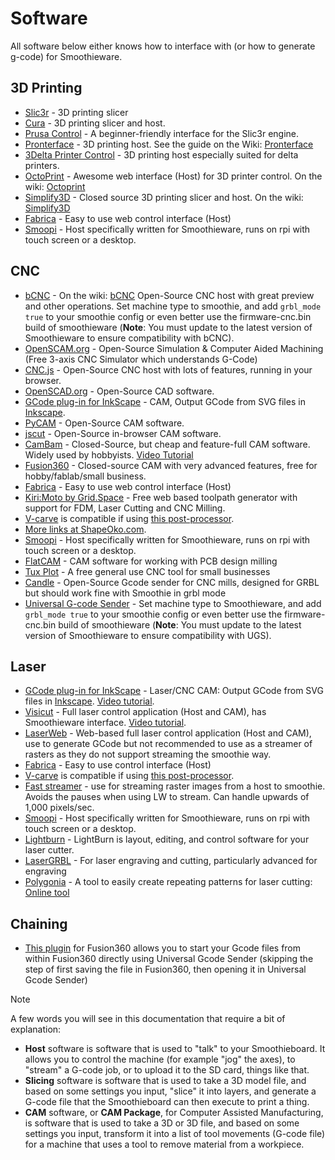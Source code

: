 
# Software

All software below either knows how to interface with (or how to generate g-code) for Smoothieware.

## 3D Printing

- [Slic3r](http://slic3r.org/) - 3D printing slicer
- [Cura](https://ultimaker.com/en/products/software) - 3D printing slicer and host.
- [Prusa Control](http://prusacontrol.org/) - A beginner-friendly interface for the Slic3r engine.
- [Pronterface](http://www.pronterface.com/) - 3D printing host. See the guide on the Wiki: [Pronterface](pronterface.md)
- [3Delta Printer Control](https://github.com/minad/3delta) - 3D printing host especially suited for delta printers.
- [OctoPrint](http://octoprint.org/) - Awesome web interface (Host) for 3D printer control. On the wiki: [Octoprint](octoprint.md)
- [Simplify3D](https://www.simplify3d.com/) - Closed source 3D printing slicer and host. On the wiki: [Simplify3D](simplify3d.md)
- [Fabrica](http://arthurwolf.github.io/fabrica/) - Easy to use web control interface (Host)
- [Smoopi](https://github.com/wolfmanjm/kivy-smoothie-host) - Host specifically written for Smoothieware, runs on rpi with touch screen or a desktop.

## CNC

- [bCNC](https://github.com/vlachoudis/bCNC/wiki) - On the wiki: [bCNC](bcnc.md) Open-Source CNC host with great preview and other operations. Set machine type to smoothie, and add `grbl_mode true` to your smoothie config or even better use the firmware-cnc.bin build of smoothieware (**Note**: You must update to the latest version of Smoothieware to ensure compatibility with bCNC).
- [OpenSCAM.org](http://openscam.org/) - Open-Source Simulation & Computer Aided Machining (Free 3-axis CNC Simulator which understands G-Code)
- [CNC.js](https://github.com/cncjs/cncjs) - Open-Source CNC host with lots of features, running in your browser.
- [OpenSCAD.org](http://openscad.org/) - Open-Source CAD software.
- [GCode plug-in for InkScape](http://www.cnc-club.ru/forum/viewtopic.php?t=35) - CAM, Output GCode from SVG files in [Inkscape](http://inkscape.org/).
- [PyCAM](http://pycam.sourceforge.net/) - Open-Source CAM software.
- [jscut](http://jscut.org) - Open-Source in-browser CAM software.
- [CamBam](http://www.cambam.info/) - Closed-Source, but cheap and feature-full CAM software. Widely used by hobbyists. [Video Tutorial](https://youtu.be/rV8zeE9s7xs)
- [Fusion360](http://www.autodesk.com/products/fusion-360/overview) - Closed-source CAM with very advanced features, free for hobby/fablab/small business.
- [Fabrica](http://arthurwolf.github.io/fabrica/) - Easy to use web control interface (Host)
- [Kiri:Moto by Grid.Space](https://grid.space/kiri) - Free web based toolpath generator with support for FDM, Laser Cutting and CNC Milling.
- [V-carve](https://jtechphotonics.com/?p=3851) is compatible if using [this post-processor](https://jtechphotonics.com/?p=3851).
- [More links at ShapeOko.com](http://www.shapeoko.com/wiki/index.php/Software).
- [Smoopi](https://github.com/wolfmanjm/kivy-smoothie-host) - Host specifically written for Smoothieware, runs on rpi with touch screen or a desktop.
- [FlatCAM](http://flatcam.org/) - CAM software for working with PCB design milling
- [Tux Plot](http://www.securetech-ns.ca/Help/Tux-Plotv4.5.pdf) - A free general use CNC tool for small businesses
- [Candle](https://github.com/Denvi/Candle) - Open-Source Gcode sender for CNC mills, designed for GRBL but should work fine with Smoothie in grbl mode
- [Universal G-code Sender](https://github.com/winder/Universal-G-Code-Sender/) - Set machine type to Smoothieware, and add `grbl_mode true` to your smoothie config or even better use the firmware-cnc.bin build of smoothieware (**Note**: You must update to the latest version of Smoothieware to ensure compatibility with UGS).

## Laser

- [GCode plug-in for InkScape](http://www.cnc-club.ru/forum/viewtopic.php?t=35) - Laser/CNC CAM: Output GCode from SVG files in [Inkscape](http://inkscape.org/). [Video tutorial](https://www.youtube.com/watch?v=xw8h0c5Vdw8).
- [Visicut](http://hci.rwth-aachen.de/visicut) - Full laser control application (Host and CAM), has Smoothieware interface. [Video tutorial](https://www.youtube.com/watch?v=lbTTPkDEhOg&feature=autoshare).
- [LaserWeb](https://github.com/LaserWeb/LaserWeb3/wiki) - Web-based full laser control application (Host and CAM), use to generate GCode but not recommended to use as a streamer of rasters as they do not support streaming the smoothie way.
- [Fabrica](http://arthurwolf.github.io/fabrica/) - Easy to use control interface (Host)
- [V-carve](https://jtechphotonics.com/?p=3851) is compatible if using [this post-processor](https://jtechphotonics.com/?p=3851).
- [Fast streamer](https://github.com/Smoothieware/Smoothieware/blob/edge/fast-stream.py) - use for streaming raster images from a host to smoothie. Avoids the pauses when using LW to stream. Can handle upwards of 1,000 pixels/sec.
- [Smoopi](https://github.com/wolfmanjm/kivy-smoothie-host) - Host specifically written for Smoothieware, runs on rpi with touch screen or a desktop.
- [Lightburn](https://lightburnsoftware.com/) - LightBurn is layout, editing, and control software for your laser cutter.
- [LaserGRBL](http://lasergrbl.com/en/) - For laser engraving and cutting, particularly advanced for engraving
- [Polygonia](https://hackaday.io/page/5969-polygonia-symmetrical-pattern-designer-for-laser-cutting-and-3d-printing) - A tool to easily create repeating patterns for laser cutting: [Online tool](https://polygonia.design/)

## Chaining

- [This plugin](https://github.com/tapnair/UGS_Fusion) for Fusion360 allows you to start your Gcode files from within Fusion360 directly using Universal Gcode Sender (skipping the step of first saving the file in Fusion360, then opening it in Universal Gcode Sender)

> [!NOTE]
> A few words you will see in this documentation that require a bit of explanation:
> - **Host** software is software that is used to "talk" to your Smoothieboard. It allows you to control the machine (for example "jog" the axes), to "stream" a G-code job, or to upload it to the SD card, things like that.
> - **Slicing** software is software that is used to take a 3D model file, and based on some settings you input, "slice" it into layers, and generate a G-code file that the Smoothieboard can then execute to print a thing.
> - **CAM** software, or **CAM Package**, for Computer Assisted Manufacturing, is software that is used to take a 3D or 3D file, and based on some settings you input, transform it into a list of tool movements (G-code file) for a machine that uses a tool to remove material from a workpiece.
